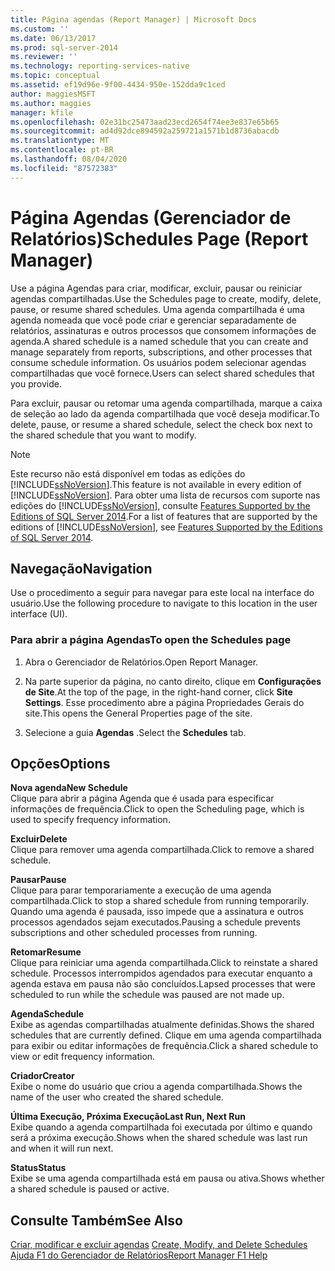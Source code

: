 ```yaml
---
title: Página agendas (Report Manager) | Microsoft Docs
ms.custom: ''
ms.date: 06/13/2017
ms.prod: sql-server-2014
ms.reviewer: ''
ms.technology: reporting-services-native
ms.topic: conceptual
ms.assetid: ef19d96e-9f00-4434-950e-152dda9c1ced
author: maggiesMSFT
ms.author: maggies
manager: kfile
ms.openlocfilehash: 02e31bc25473aad23ecd2654f74ee3e837e65b65
ms.sourcegitcommit: ad4d92dce894592a259721a1571b1d8736abacdb
ms.translationtype: MT
ms.contentlocale: pt-BR
ms.lasthandoff: 08/04/2020
ms.locfileid: "87572383"
---
```

# <a name="schedules-page-report-manager"></a><span data-ttu-id="dea30-102">Página Agendas (Gerenciador de Relatórios)</span><span class="sxs-lookup"><span data-stu-id="dea30-102">Schedules Page (Report Manager)</span></span>
  <span data-ttu-id="dea30-103">Use a página Agendas para criar, modificar, excluir, pausar ou reiniciar agendas compartilhadas.</span><span class="sxs-lookup"><span data-stu-id="dea30-103">Use the Schedules page to create, modify, delete, pause, or resume shared schedules.</span></span> <span data-ttu-id="dea30-104">Uma agenda compartilhada é uma agenda nomeada que você pode criar e gerenciar separadamente de relatórios, assinaturas e outros processos que consomem informações de agenda.</span><span class="sxs-lookup"><span data-stu-id="dea30-104">A shared schedule is a named schedule that you can create and manage separately from reports, subscriptions, and other processes that consume schedule information.</span></span> <span data-ttu-id="dea30-105">Os usuários podem selecionar agendas compartilhadas que você fornece.</span><span class="sxs-lookup"><span data-stu-id="dea30-105">Users can select shared schedules that you provide.</span></span>  
  
 <span data-ttu-id="dea30-106">Para excluir, pausar ou retomar uma agenda compartilhada, marque a caixa de seleção ao lado da agenda compartilhada que você deseja modificar.</span><span class="sxs-lookup"><span data-stu-id="dea30-106">To delete, pause, or resume a shared schedule, select the check box next to the shared schedule that you want to modify.</span></span>  
  
> [!NOTE]  
>  <span data-ttu-id="dea30-107">Este recurso não está disponível em todas as edições do [!INCLUDE[ssNoVersion](../includes/ssnoversion-md.md)].</span><span class="sxs-lookup"><span data-stu-id="dea30-107">This feature is not available in every edition of [!INCLUDE[ssNoVersion](../includes/ssnoversion-md.md)].</span></span> <span data-ttu-id="dea30-108">Para obter uma lista de recursos com suporte nas edições do [!INCLUDE[ssNoVersion](../includes/ssnoversion-md.md)], consulte [Features Supported by the Editions of SQL Server 2014](../../2014/getting-started/features-supported-by-the-editions-of-sql-server-2014.md).</span><span class="sxs-lookup"><span data-stu-id="dea30-108">For a list of features that are supported by the editions of [!INCLUDE[ssNoVersion](../includes/ssnoversion-md.md)], see [Features Supported by the Editions of SQL Server 2014](../../2014/getting-started/features-supported-by-the-editions-of-sql-server-2014.md).</span></span>  
  
## <a name="navigation"></a><span data-ttu-id="dea30-109">Navegação</span><span class="sxs-lookup"><span data-stu-id="dea30-109">Navigation</span></span>  
 <span data-ttu-id="dea30-110">Use o procedimento a seguir para navegar para este local na interface do usuário.</span><span class="sxs-lookup"><span data-stu-id="dea30-110">Use the following procedure to navigate to this location in the user interface (UI).</span></span>  
  
### <a name="to-open-the-schedules-page"></a><span data-ttu-id="dea30-111">Para abrir a página Agendas</span><span class="sxs-lookup"><span data-stu-id="dea30-111">To open the Schedules page</span></span>  
  
1.  <span data-ttu-id="dea30-112">Abra o Gerenciador de Relatórios.</span><span class="sxs-lookup"><span data-stu-id="dea30-112">Open Report Manager.</span></span>  
  
2.  <span data-ttu-id="dea30-113">Na parte superior da página, no canto direito, clique em **Configurações de Site**.</span><span class="sxs-lookup"><span data-stu-id="dea30-113">At the top of the page, in the right-hand corner, click **Site Settings**.</span></span> <span data-ttu-id="dea30-114">Esse procedimento abre a página Propriedades Gerais do site.</span><span class="sxs-lookup"><span data-stu-id="dea30-114">This opens the General Properties page of the site.</span></span>  
  
3.  <span data-ttu-id="dea30-115">Selecione a guia **Agendas** .</span><span class="sxs-lookup"><span data-stu-id="dea30-115">Select the **Schedules** tab.</span></span>  
  
## <a name="options"></a><span data-ttu-id="dea30-116">Opções</span><span class="sxs-lookup"><span data-stu-id="dea30-116">Options</span></span>  
 <span data-ttu-id="dea30-117">**Nova agenda**</span><span class="sxs-lookup"><span data-stu-id="dea30-117">**New Schedule**</span></span>  
 <span data-ttu-id="dea30-118">Clique para abrir a página Agenda que é usada para especificar informações de frequência.</span><span class="sxs-lookup"><span data-stu-id="dea30-118">Click to open the Scheduling page, which is used to specify frequency information.</span></span>  
  
 <span data-ttu-id="dea30-119">**Excluir**</span><span class="sxs-lookup"><span data-stu-id="dea30-119">**Delete**</span></span>  
 <span data-ttu-id="dea30-120">Clique para remover uma agenda compartilhada.</span><span class="sxs-lookup"><span data-stu-id="dea30-120">Click to remove a shared schedule.</span></span>  
  
 <span data-ttu-id="dea30-121">**Pausar**</span><span class="sxs-lookup"><span data-stu-id="dea30-121">**Pause**</span></span>  
 <span data-ttu-id="dea30-122">Clique para parar temporariamente a execução de uma agenda compartilhada.</span><span class="sxs-lookup"><span data-stu-id="dea30-122">Click to stop a shared schedule from running temporarily.</span></span> <span data-ttu-id="dea30-123">Quando uma agenda é pausada, isso impede que a assinatura e outros processos agendados sejam executados.</span><span class="sxs-lookup"><span data-stu-id="dea30-123">Pausing a schedule prevents subscriptions and other scheduled processes from running.</span></span>  
  
 <span data-ttu-id="dea30-124">**Retomar**</span><span class="sxs-lookup"><span data-stu-id="dea30-124">**Resume**</span></span>  
 <span data-ttu-id="dea30-125">Clique para reiniciar uma agenda compartilhada.</span><span class="sxs-lookup"><span data-stu-id="dea30-125">Click to reinstate a shared schedule.</span></span> <span data-ttu-id="dea30-126">Processos interrompidos agendados para executar enquanto a agenda estava em pausa não são concluídos.</span><span class="sxs-lookup"><span data-stu-id="dea30-126">Lapsed processes that were scheduled to run while the schedule was paused are not made up.</span></span>  
  
 <span data-ttu-id="dea30-127">**Agenda**</span><span class="sxs-lookup"><span data-stu-id="dea30-127">**Schedule**</span></span>  
 <span data-ttu-id="dea30-128">Exibe as agendas compartilhadas atualmente definidas.</span><span class="sxs-lookup"><span data-stu-id="dea30-128">Shows the shared schedules that are currently defined.</span></span> <span data-ttu-id="dea30-129">Clique em uma agenda compartilhada para exibir ou editar informações de frequência.</span><span class="sxs-lookup"><span data-stu-id="dea30-129">Click a shared schedule to view or edit frequency information.</span></span>  
  
 <span data-ttu-id="dea30-130">**Criador**</span><span class="sxs-lookup"><span data-stu-id="dea30-130">**Creator**</span></span>  
 <span data-ttu-id="dea30-131">Exibe o nome do usuário que criou a agenda compartilhada.</span><span class="sxs-lookup"><span data-stu-id="dea30-131">Shows the name of the user who created the shared schedule.</span></span>  
  
 <span data-ttu-id="dea30-132">**Última Execução, Próxima Execução**</span><span class="sxs-lookup"><span data-stu-id="dea30-132">**Last Run, Next Run**</span></span>  
 <span data-ttu-id="dea30-133">Exibe quando a agenda compartilhada foi executada por último e quando será a próxima execução.</span><span class="sxs-lookup"><span data-stu-id="dea30-133">Shows when the shared schedule was last run and when it will run next.</span></span>  
  
 <span data-ttu-id="dea30-134">**Status**</span><span class="sxs-lookup"><span data-stu-id="dea30-134">**Status**</span></span>  
 <span data-ttu-id="dea30-135">Exibe se uma agenda compartilhada está em pausa ou ativa.</span><span class="sxs-lookup"><span data-stu-id="dea30-135">Shows whether a shared schedule is paused or active.</span></span>  
  
## <a name="see-also"></a><span data-ttu-id="dea30-136">Consulte Também</span><span class="sxs-lookup"><span data-stu-id="dea30-136">See Also</span></span>  
 <span data-ttu-id="dea30-137">[Criar, modificar e excluir agendas](subscriptions/create-modify-and-delete-schedules.md) </span><span class="sxs-lookup"><span data-stu-id="dea30-137">[Create, Modify, and Delete Schedules](subscriptions/create-modify-and-delete-schedules.md) </span></span>  
 [<span data-ttu-id="dea30-138">Ajuda F1 do Gerenciador de Relatórios</span><span class="sxs-lookup"><span data-stu-id="dea30-138">Report Manager F1 Help</span></span>](../../2014/reporting-services/report-manager-f1-help.md)  
  
  
